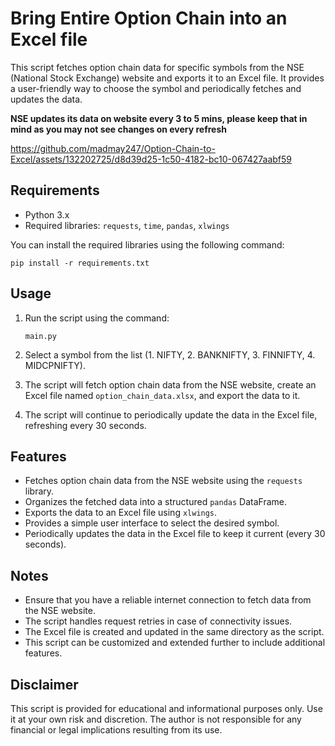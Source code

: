 # Bring Entire Option Chain into an Excel file

This script fetches option chain data for specific symbols from the NSE (National Stock Exchange) website and exports it to an Excel file. It provides a user-friendly way to choose the symbol and periodically fetches and updates the data. 

**NSE updates its data on website every 3 to 5 mins, please keep that in mind as you may not see changes on every refresh**

https://github.com/madmay247/Option-Chain-to-Excel/assets/132202725/d8d39d25-1c50-4182-bc10-067427aabf59

## Requirements

- Python 3.x
- Required libraries: `requests`, `time`, `pandas`, `xlwings`

You can install the required libraries using the following command:

`pip install -r requirements.txt`

## Usage

1. Run the script using the command:

   `main.py`

3. Select a symbol from the list (1. NIFTY, 2. BANKNIFTY, 3. FINNIFTY, 4. MIDCPNIFTY).

4. The script will fetch option chain data from the NSE website, create an Excel file named `option_chain_data.xlsx`, and export the data to it.

5. The script will continue to periodically update the data in the Excel file, refreshing every 30 seconds.

## Features

- Fetches option chain data from the NSE website using the `requests` library.
- Organizes the fetched data into a structured `pandas` DataFrame.
- Exports the data to an Excel file using `xlwings`.
- Provides a simple user interface to select the desired symbol.
- Periodically updates the data in the Excel file to keep it current (every 30 seconds).

## Notes

- Ensure that you have a reliable internet connection to fetch data from the NSE website.
- The script handles request retries in case of connectivity issues.
- The Excel file is created and updated in the same directory as the script.
- This script can be customized and extended further to include additional features.

## Disclaimer

This script is provided for educational and informational purposes only. Use it at your own risk and discretion. The author is not responsible for any financial or legal implications resulting from its use.
